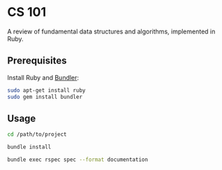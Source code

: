 # CS 101

A review of fundamental data structures and algorithms, implemented in 
Ruby.


## Prerequisites

Install Ruby and [Bundler](http://bundler.io/):

```bash
sudo apt-get install ruby
sudo gem install bundler
```


## Usage

```bash
cd /path/to/project

bundle install

bundle exec rspec spec --format documentation
```
